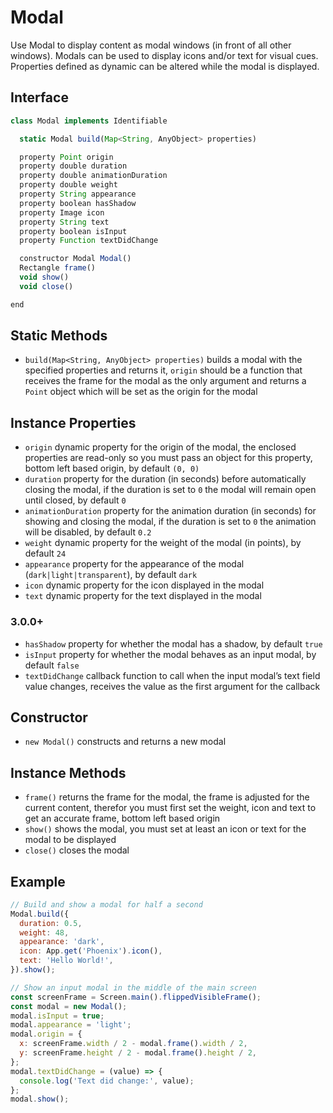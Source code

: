 # Modal

Use Modal to display content as modal windows (in front of all other windows). Modals can be used to display icons and/or text for visual cues. Properties defined as dynamic can be altered while the modal is displayed.

## Interface

```javascript
class Modal implements Identifiable

  static Modal build(Map<String, AnyObject> properties)

  property Point origin
  property double duration
  property double animationDuration
  property double weight
  property String appearance
  property boolean hasShadow
  property Image icon
  property String text
  property boolean isInput
  property Function textDidChange

  constructor Modal Modal()
  Rectangle frame()
  void show()
  void close()

end
```

## Static Methods

- `build(Map<String, AnyObject> properties)` builds a modal with the specified properties and returns it, `origin` should be a function that receives the frame for the modal as the only argument and returns a `Point` object which will be set as the origin for the modal

## Instance Properties

- `origin` dynamic property for the origin of the modal, the enclosed properties are read-only so you must pass an object for this property, bottom left based origin, by default `(0, 0)`
- `duration` property for the duration (in seconds) before automatically closing the modal, if the duration is set to `0` the modal will remain open until closed, by default `0`
- `animationDuration` property for the animation duration (in seconds) for showing and closing the modal, if the duration is set to `0` the animation will be disabled, by default `0.2`
- `weight` dynamic property for the weight of the modal (in points), by default `24`
- `appearance` property for the appearance of the modal (`dark|light|transparent`), by default `dark`
- `icon` dynamic property for the icon displayed in the modal
- `text` dynamic property for the text displayed in the modal

### 3.0.0+

- `hasShadow` property for whether the modal has a shadow, by default `true`
- `isInput` property for whether the modal behaves as an input modal, by default `false`
- `textDidChange` callback function to call when the input modal’s text field value changes, receives the value as the first argument for the callback

## Constructor

- `new Modal()` constructs and returns a new modal

## Instance Methods

- `frame()` returns the frame for the modal, the frame is adjusted for the current content, therefor you must first set the weight, icon and text to get an accurate frame, bottom left based origin
- `show()` shows the modal, you must set at least an icon or text for the modal to be displayed
- `close()` closes the modal

## Example

```javascript
// Build and show a modal for half a second
Modal.build({
  duration: 0.5,
  weight: 48,
  appearance: 'dark',
  icon: App.get('Phoenix').icon(),
  text: 'Hello World!',
}).show();

// Show an input modal in the middle of the main screen
const screenFrame = Screen.main().flippedVisibleFrame();
const modal = new Modal();
modal.isInput = true;
modal.appearance = 'light';
modal.origin = {
  x: screenFrame.width / 2 - modal.frame().width / 2,
  y: screenFrame.height / 2 - modal.frame().height / 2,
};
modal.textDidChange = (value) => {
  console.log('Text did change:', value);
};
modal.show();
```
